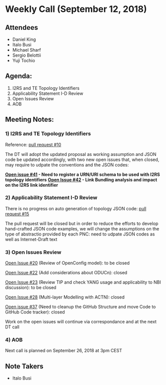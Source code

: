 Weekly Call (September 12, 2018)
================================

Attendees
---------
*   Daniel King
*   Italo Busi
*   Michael Sharf
*   Sergio Belottii
*   Yuji Tochio

Agenda:
-------
1) I2RS and TE Topology Identifiers  
2) Applicability Statement I-D Review  
3) Open Issues Review  
4) AOB  

Meeting Notes:
--------------

### 1) I2RS and TE Topology Identifiers

 Reference: [pull request #10](https://github.com/danielkinguk/transport-nbi/pull/10)  

The DT will adopt the updated proposal as working assumption and JSON code be updated accordingly, with two new open issues that, when closed, may require to udpate the conventions and the JSON codes: 

**[Open issue #41](https://github.com/danielkinguk/transport-nbi/issues/41) - Need to register a URN/URI schema to be used with I2RS topology identifiers**
**[Open Issue #42](https://github.com/danielkinguk/transport-nbi/issues/42) - Link Bundling analysis and impact on the I2RS link identifier**

### 2) Applicability Statement I-D Review

There is no progress on auto generation of topology JSON code: [pull request #15](https://github.com/danielkinguk/transport-nbi/pull/15)

The pull request will be closed but in order to reduce the efforts to develop hand-crafted JSON code examples, we will change the assumptions on the type of abstractio provided by each PNC: need to udpate JSON codes as well as Internet-Draft text  

### 3) Open Issues Review

[Open Issue #20](https://github.com/danielkinguk/transport-nbi/issues/20) (Review of OpenConfig model): to be closed
  
[Open Issue #22](https://github.com/danielkinguk/transport-nbi/issues/22) (Add considerations about ODUCn): closed  
  
[Open Issue #23](https://github.com/danielkinguk/transport-nbi/issues/23) (Review TIP and check YANG usage and applicability to NBI discussion): to be closed

[Open Issue #28](https://github.com/danielkinguk/transport-nbi/issues/28) (Multi-layer Modelling with ACTN): closed

[Open issue #37](https://github.com/danielkinguk/transport-nbi/issues/37) (Need to cleanup the GitHub Structure and move Code to GitHub Code tracker): closed

Work on the open issues will continue via correspondance and at the next DT call  
 
### 4) AOB

Next call is planned on September 26, 2018 at 3pm CEST  

Note Takers
-----------
*   Italo Busi
